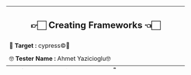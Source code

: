 <table width="358" style="height: 170px; width: 480px;">
<tbody>
<tr style="height: 62px;">
<td style="height: 62px; width: 470px;">
<h2 style="text-align: center;"><strong>👉🏻&nbsp;</strong><strong>Creating Frameworks&nbsp;</strong><strong>👈🏻</strong></h2>
</td>
</tr>
<tr style="height: 36px;">
<td style="height: 36px; width: 470px;">📌&nbsp;<strong>Target :</strong>&nbsp;cypress©️🔘
</tr>
<tr style="height: 36px;">
<td style="height: 36px; width: 470px;">🤓&nbsp;<strong>Tester Name :</strong>&nbsp;Ahmet Yazicioglu🤓</td>
</tbody></tr>
<tr style="height: 36px;">
<td style="height: 36px; width: 470px;">✍️&nbsp;<strong>Sign :</strong>&nbsp;Hoc est enim corpus meum👻</td>
</table>
